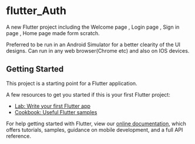 # flutter_Auth

A new Flutter project including  the Welcome page , Login page , Sign in page , Home page  made form scratch.

Preferred to be run in an Android Simulator for a better clearity of the UI designs.
Can run in any web browser(Chrome etc) and also on IOS devices.

## Getting Started

This project is a starting point for a Flutter application.

A few resources to get you started if this is your first Flutter project:

- [Lab: Write your first Flutter app](https://flutter.dev/docs/get-started/codelab)
- [Cookbook: Useful Flutter samples](https://flutter.dev/docs/cookbook)

For help getting started with Flutter, view our
[online documentation](https://flutter.dev/docs), which offers tutorials,
samples, guidance on mobile development, and a full API reference.
